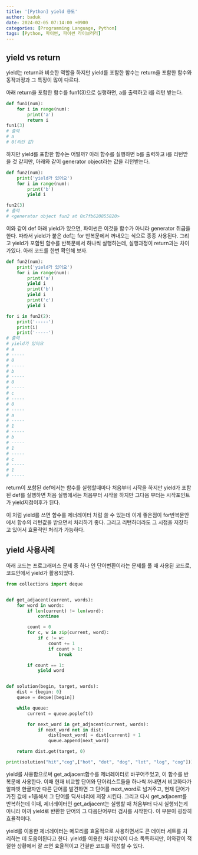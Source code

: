 ```yaml
---
title: '[Python] yield 용도'
author: baduk
date: 2024-02-05 07:14:00 +0900
categories: [Programming Language, Python]
tags: [Python, 파이썬, 파이썬 라이브러리]
---
```

## yield vs return
yield는 return과 비슷한 역할을 하지만 yield를 포함한 함수는 return을 포함한 함수와 동작과정과 그 특징이 많이 다르다.

아래 return을 포함한 함수를 fun1(3)으로 실행하면, a를 출력하고 i를 리턴 받는다.
```python
def fun1(num):
    for i in range(num):
        print('a')
        return i
fun1(3)
# 출력
# a
# 0(리턴 값)
```

하지만 yield를 포함한 함수는 어떨까? 아래 함수를 실행하면 b를 출력하고 i를 리턴받을 것 같지만, 아래와 같이 generator object라는 값을 리턴받는다.
```python
def fun2(num):
    print('yield가 있어요')
    for i in range(num):
        print('b')
        yield i

fun2(3)
# 출력
# <generator object fun2 at 0x7fb620855820>
```

이와 같이 def 아래 yield가 있으면, 파이썬은 이것을 함수가 아니라 generator 취급을 한다. 따라서 yield가 붙은 def는 for 반복문에서 꺼내오는 식으로 종종 사용된다. 그리고 yield가 포함된 함수를 반복문에서 하나씩 실행하는데, 실행과정이 return과는 차이가있다. 아래 코드를 한번 확인해 보자.

```python
def fun2(num):
    print('yield가 있어요')
    for i in range(num):
        print('a')
        yield i
        print('b')
        yield i
        print('c')
        yield i

for i in fun2(2):
    print('-----')
    print(i)
    print('-----')
# 출력
# yield가 있어요
# a
# -----
# 0
# -----
# b
# -----
# 0
# -----
# c
# -----
# 0
# -----
# a
# -----
# 1
# -----
# b
# -----
# 1
# -----
# c
# -----
# 1
# -----
```

return이 포함된 def에서는 함수를 실행할때마다 처음부터 시작을 하지만 yield가 포함된 def를 실행하면 처음 실행에서는 처음부터 시작을 하지만 그다음 부터는 시작포인트가 yield지점이후가 된다.

이 처럼 yield를 쓰면 함수를 제너레이터 처럼 쓸 수 있는데 이게 좋은점이
for반복문안에서 함수의 리턴값을 받으면서 처리하기 좋다. 그리고 리턴하더라도 그 시점을 저장하고 있어서 효율적인 처리가 가능하다.

## yield 사용사례

아래 코드는 프로그래머스 문제 중 하나 인 단어변환이라는 문제를 풀 때 사용된 코드로, 코드안에서 yield가 활용되었다.
```python
from collections import deque


def get_adjacent(current, words):
    for word in words:
        if len(current) != len(word):
            continue

        count = 0
        for c, w in zip(current, word):
            if c != w:
                count += 1
                if count > 1:
                    break

        if count == 1:
            yield word


def solution(begin, target, words):
    dist = {begin: 0}
    queue = deque([begin])

    while queue:
        current = queue.popleft()

        for next_word in get_adjacent(current, words):
            if next_word not in dist:
                dist[next_word] = dist[current] + 1
                queue.append(next_word)

    return dist.get(target, 0)

print(solution("hit","cog",["hot", "dot", "dog", "lot", "log", "cog"]))
```
yield를 사용함으로써 get_adjacent함수를 제너레이터로 바꾸어주었고, 이 함수를 반복문에 사용한다. 이때 현재 비교할 단어와 단어리스트들을 하나씩 꺼내면서 비교하다가 알파벳 한글자만 다른 단어를 발견하면 그 단어를 next_word로 넘겨주고, 현재 단어가 가진 값에 +1을해서 그 단어를 딕셔너리에 저장 시킨다. 그리고 다시 get_adjacent를 반복하는데 이때, 제너레이터인 get_adjacent는 실행할 때 처음부터 다시 실행되는게 아니라 아까 yield로 반환한 단어의 그 다음단어부터 검사를 시작한다. 이 부분이 굉장히 효율적이다. 

yield를 이용한 제너레이터는 메모리를 효율적으로 사용하면서도 큰 데이터 세트를 처리하는 데 도움이된다고 한다. yield를 이용한 처리방식이 다소 독특하지만, 이와같이 적절한 상황에서 잘 쓰면 효율적이고 간결한 코드를 작성할 수 있다. 